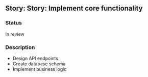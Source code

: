 ## Story: Story: Implement core functionality

### Status

In review

### Description

- Design API endpoints
- Create database schema
- Implement business logic
